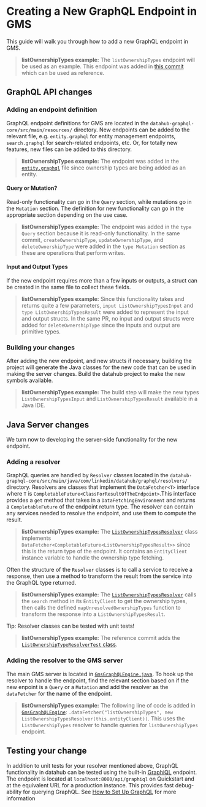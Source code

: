 # Creating a New GraphQL Endpoint in GMS

This guide will walk you through how to add a new GraphQL endpoint in GMS.

> **listOwnershipTypes example:** The `listOwnershipTypes` endpoint will be used as an example. This endpoint was added in [this commit](https://github.com/datahub-project/datahub/commit/ea92b86e6ab4cbb18742fb8db6bc11fae8970cdb#diff-df9c96427d45d7af6d92dd6caa23a349357dbc4bdb915768ab4ce000a4286964) which can be used as reference.

## GraphQL API changes

### Adding an endpoint definition

GraphQL endpoint definitions for GMS are located in the `datahub-graphql-core/src/main/resources/` directory. New endpoints can be added to the relevant file, e.g. `entity.graphql` for entity management endpoints, `search.graphql` for search-related endpoints, etc. Or, for totally new features, new files can be added to this directory.

> **listOwnershipTypes example:** The endpoint was added in the [`entity.graphql`](https://github.com/datahub-project/datahub/commit/ea92b86e6ab4cbb18742fb8db6bc11fae8970cdb#diff-df9c96427d45d7af6d92dd6caa23a349357dbc4bdb915768ab4ce000a4286964) file since ownership types are being added as an entity.

#### Query or Mutation?

Read-only functionality can go in the `Query` section, while mutations go in the `Mutation` section. The definition for new functionality can go in the appropriate section depending on the use case.

> **listOwnershipTypes example:** The endpoint was added in the `type Query` section because it is read-only functionality. In the same commit, `createOwnershipType`, `updateOwnershipType`, and `deleteOwnershipType` were added in the `type Mutation` section as these are operations that perform writes.

#### Input and Output Types

If the new endpoint requires more than a few inputs or outputs, a struct can be created in the same file to collect these fields.

> **listOwnershipTypes example:** Since this functionality takes and returns quite a few parameters, `input ListOwnershipTypesInput` and `type ListOwnershipTypesResult` were added to represent the input and output structs. In the same PR, no input and output structs were added for `deleteOwnershipType` since the inputs and output are primitive types.

### Building your changes

After adding the new endpoint, and new structs if necessary, building the project will generate the Java classes for the new code that can be used in making the server changes. Build the datahub project to make the new symbols available.

> **listOwnershipTypes example:** The build step will make the new types `ListOwnershipTypesInput` and `ListOwnershipTypesResult` available in a Java IDE.

## Java Server changes

We turn now to developing the server-side functionality for the new endpoint.

### Adding a resolver

GraphQL queries are handled by `Resolver` classes located in the `datahub-graphql-core/src/main/java/com/linkedin/datahub/graphql/resolvers/` directory. Resolvers are classes that implement the `DataFetcher<T>` interface where `T` is `CompletableFuture<ClassForResultOfTheEndpoint>`.This interface provides a `get` method that takes in a `DataFetchingEnvironment` and returns a `CompletableFuture` of the endpoint return type. The resolver can contain any services needed to resolve the endpoint, and use them to compute the result.

> **listOwnershipTypes example:** The [`ListOwnershipTypesResolver`](https://github.com/datahub-project/datahub/commit/ea92b86e6ab4cbb18742fb8db6bc11fae8970cdb#diff-d2ad02d0ec286017d032640cfdb289fbdad554ef5f439355104766fa068513ac) class implements `DataFetcher<CompletableFuture<ListOwnershipTypesResult>>` since this is the return type of the endpoint. It contains an `EntityClient` instance variable to handle the ownership type fetching.

Often the structure of the `Resolver` classes is to call a service to receive a response, then use a method to transform the result from the service into the GraphQL type returned.

> **listOwnershipTypes example:** The [`ListOwnershipTypesResolver`](https://github.com/datahub-project/datahub/commit/ea92b86e6ab4cbb18742fb8db6bc11fae8970cdb#diff-d2ad02d0ec286017d032640cfdb289fbdad554ef5f439355104766fa068513ac) calls the `search` method in its `EntityClient` to get the ownership types, then calls the defined `mapUnresolvedOwnershipTypes` function to transform the response into a `ListOwnershipTypesResult`.

Tip: Resolver classes can be tested with unit tests!

> **listOwnershipTypes example:** The reference commit adds the [`ListOwnershipTypeResolverTest` class](https://github.com/datahub-project/datahub/commit/ea92b86e6ab4cbb18742fb8db6bc11fae8970cdb#diff-9443d70b221e36e9d47bfa9244673d1cd553a92ae496d03622932ad0a4832045).

### Adding the resolver to the GMS server

The main GMS server is located in [`GmsGraphQLEngine.java`](https://github.com/datahub-project/datahub/blob/master/datahub-graphql-core/src/main/java/com/linkedin/datahub/graphql/GmsGraphQLEngine.java). To hook up the resolver to handle the endpoint, find the relevant section based on if the new enpoint is a `Query` or a `Mutation` and add the resolver as the `dataFetcher` for the name of the endpoint.

> **listOwnershipTypes example:** The following line of code is added in [`GmsGraphQLEngine`](https://github.com/datahub-project/datahub/commit/ea92b86e6ab4cbb18742fb8db6bc11fae8970cdb#diff-e04c9c2d80cbfd7aa7e3e0f867248464db0f6497684661132d6ead81ded21856): `.dataFetcher("listOwnershipTypes", new ListOwnershipTypesResolver(this.entityClient))`. This uses the `ListOwnershipTypes` resolver to handle queries for `listOwnershipTypes` endpoint.

## Testing your change

In addition to unit tests for your resolver mentioned above, GraphQL functionality in datahub can be tested using the built-in [GraphiQL](https://www.gatsbyjs.com/docs/how-to/querying-data/running-queries-with-graphiql/) endpoint. The endpoint is located at `localhost:8080/api/graphiql` on Quickstart and at the equivalent URL for a production instance. This provides fast debug-ability for querying GraphQL. See [How to Set Up GraphQL](./how-to-set-up-graphql.md#graphql-explorer-graphiql) for more information
